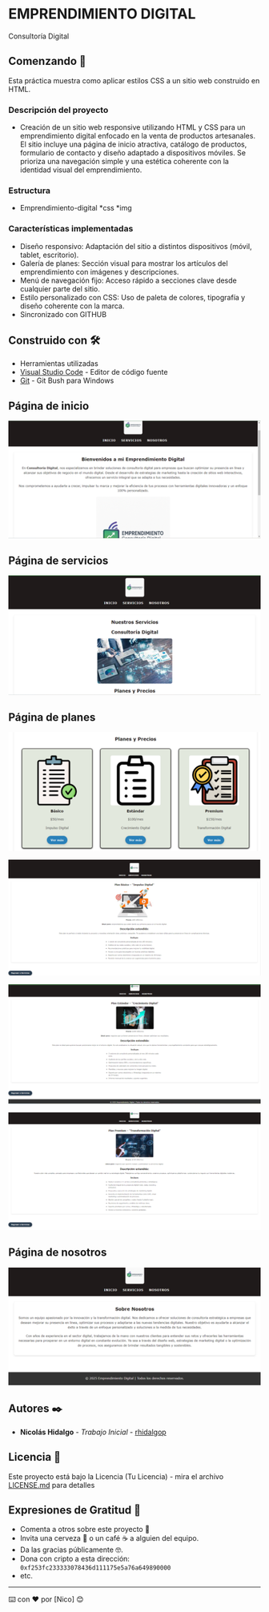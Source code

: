 # EMPRENDIMIENTO DIGITAL

Consultoría Digital

## Comenzando 🚀

Esta práctica muestra como aplicar estilos CSS a un sitio web construido en HTML.

### Descripción del proyecto
* Creación de un sitio web responsive utilizando HTML y CSS para un emprendimiento digital enfocado en la venta de productos artesanales. El sitio incluye una página de inicio atractiva, catálogo de productos, formulario de contacto y diseño adaptado a dispositivos móviles. Se prioriza una navegación simple y una estética coherente con la identidad visual del emprendimiento.

### Estructura
* Emprendimiento-digital *css *img

### Características implementadas
* Diseño responsivo: Adaptación del sitio a distintos dispositivos (móvil, tablet, escritorio).
* Galería de planes: Sección visual para mostrar los artículos del emprendimiento con imágenes y descripciones.
* Menú de navegación fijo: Acceso rápido a secciones clave desde cualquier parte del sitio.
* Estilo personalizado con CSS: Uso de paleta de colores, tipografía y diseño coherente con la marca.
* Sincronizado con GITHUB

## Construido con 🛠️
* Herramientas utilizadas
* [Visual Studio Code](https://code.visualstudio.com/) - Editor de código fuente
* [Git](https://git-scm.com/) - Git Bush para Windows

## Página de inicio

![Pantalla principal](./img/inicio.png)

## Página de servicios
![Pantalla servicios](/img/servicios.png)

## Página de planes
![Pantalla planes](/img/planes.png)

![Pantalla basico](/img/basicos.png)

![Pantalla estandar](/img/estandars.png)

![Pantalla premium](/img/premiums.png)

## Página de nosotros
![Pantalla nosotros](/img/nosotros.png)

## Autores ✒️

* **Nicolás Hidalgo** - *Trabajo Inicial* - [rhidalgop](https://github.com/NicoHidalgo21/Laboratorio-css)

## Licencia 📄

Este proyecto está bajo la Licencia (Tu Licencia) - mira el archivo [LICENSE.md](LICENSE.md) para detalles

## Expresiones de Gratitud 🎁

* Comenta a otros sobre este proyecto 📢
* Invita una cerveza 🍺 o un café ☕ a alguien del equipo. 
* Da las gracias públicamente 🤓.
* Dona con cripto a esta dirección: `0xf253fc233333078436d111175e5a76a649890000`
* etc.



---
⌨️ con ❤️ por [Nico] 😊